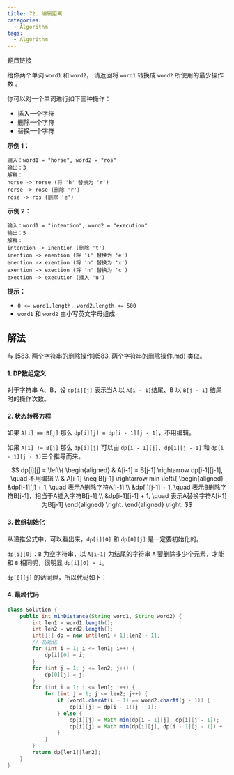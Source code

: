 ```yaml
---
title: 72. 编辑距离
categories:
  - Algorithm
tags:
  - Algorithm
---
```



[题目链接](https://leetcode.cn/problems/edit-distance/)

给你两个单词 `word1` 和 `word2`， 请返回将 `word1` 转换成 `word2` 所使用的最少操作数 。

你可以对一个单词进行如下三种操作：

- 插入一个字符
- 删除一个字符
- 替换一个字符

**示例 1：**

```
输入：word1 = "horse", word2 = "ros"
输出：3
解释：
horse -> rorse (将 'h' 替换为 'r')
rorse -> rose (删除 'r')
rose -> ros (删除 'e')
```

**示例 2：**

```
输入：word1 = "intention", word2 = "execution"
输出：5
解释：
intention -> inention (删除 't')
inention -> enention (将 'i' 替换为 'e')
enention -> exention (将 'n' 替换为 'x')
exention -> exection (将 'n' 替换为 'c')
exection -> execution (插入 'u')
```

**提示：**

- `0 <= word1.length, word2.length <= 500`
- `word1` 和 `word2` 由小写英文字母组成

## 解法

与 [583. 两个字符串的删除操作](583. 两个字符串的删除操作.md) 类似。

#### 1. DP数组定义

对于字符串 A、B，设 `dp[i][j]` 表示当A 以 `A[i - 1]`结尾、B 以 `B[j - 1]` 结尾时的操作次数。

#### 2. 状态转移方程

如果 `A[i] == B[j]` 那么 `dp[i][j] = dp[i - 1][j - 1]`，不用编辑。

如果 `A[i] != B[j]` 那么 `dp[i][j]` 可以由 `dp[i - 1][j]`、`dp[i][j - 1]` 和  `dp[i - 1][j - 1]`三个推导而来。

$$
dp[i][j] = 
\left\{
    \begin{aligned}
    & A[i-1] = B[j-1] \rightarrow dp[i-1][j-1], \quad 不用编辑
    \\
    & A[i-1] \neq B[j-1] \rightarrow min
    \left\{
        \begin{aligned}
        &dp[i-1][j] + 1, \quad 表示A删除字符A[i-1] \\
        &dp[i][j-1] + 1, \quad 表示B删除字符B[j-1]，相当于A插入字符B[j-1] \\
        &dp[i-1][j-1] + 1, \quad 表示A替换字符A[i-1]为B[j-1]
        \end{aligned}
    \right.
    \end{aligned}
\right.
$$

#### 3. 数组初始化

从递推公式中，可以看出来，`dp[i][0]` 和 `dp[0][j]` 是一定要初始化的。

`dp[i][0]`：`B` 为空字符串，以 `A[i-1]` 为结尾的字符串 `A` 要删除多少个元素，才能和 `B` 相同呢，很明显 `dp[i][0] = i`。

`dp[0][j]` 的话同理，所以代码如下：

#### 4. 最终代码

```java
class Solution {
    public int minDistance(String word1, String word2) {
        int len1 = word1.length();
        int len2 = word2.length();
        int[][] dp = new int[len1 + 1][len2 + 1];
        // 初始化
        for (int i = 1; i <= len1; i++) {
            dp[i][0] = i;
        }
        for (int j = 1; j <= len2; j++) {
            dp[0][j] = j;
        }
        for (int i = 1; i <= len1; i++) {
            for (int j = 1; j <= len2; j++) {
                if (word1.charAt(i - 1) == word2.charAt(j - 1)) {
                    dp[i][j] = dp[i - 1][j - 1];
                } else {
                    dp[i][j] = Math.min(dp[i - 1][j], dp[i][j - 1]);
                    dp[i][j] = Math.min(dp[i][j], dp[i - 1][j - 1]) + 1;
                }
            }
        }
        return dp[len1][len2];
    }
}
```

